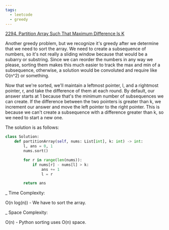 ```yaml
---
tags:
  - leetcode
  - greedy
---
```


<a href="https://leetcode.com/problems/partition-array-such-that-maximum-difference-is-k/">
2294. Partition Array Such That Maximum Difference Is K</a>

Another greedy problem, but we recognize it's greedy after we determine that we
need to sort the array. We need to create a subsequence of numbers, so it's not
really a sliding window because that would be a subarry or substring. Since we
can reorder the numbers in any way we please, sorting them makes this much
easier to track the max and min of a subsequence, otherwise, a solution would be
convoluted and require like O(n^2) or something.

Now that we're sorted, we'll maintain a leftmost pointer, l, and a rightmost
pointer, r, and take the difference of them at each round. By default, our
answer starts at 1 because that's the minimum number of subsequences we can
create. If the difference between the two pointers is greater than k, we
increment our answer and move the left pointer to the right pointer. This is
because we can't create a subsequence with a difference greater than k, so we
need to start a new one.

The solution is as follows:

```python
class Solution:
    def partitionArray(self, nums: List[int], k: int) -> int:
        l, ans = 0, 1
        nums.sort()

        for r in range(len(nums)):
            if nums[r] - nums[l] > k:
                ans += 1
                l = r

        return ans
```

\_ Time Complexity:

O(n log(n)) - We have to sort the array.

\_ Space Complexity:

O(n) - Python sorting uses O(n) space.
